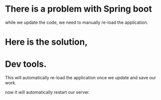 
# There is a problem with Spring boot
while we update the code, we need to manually re-load the application.


# Here is the solution, 
# Dev tools.

This will automatically re-load the application once we update and save our work. 

now it will automatically restart our server.
